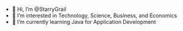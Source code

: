 - 👋 Hi, I’m @StarryGrail
- 👀 I’m interested in Technology, Science, Business, and Economics
- 🌱 I’m currently learning Java for Application Development
  

<!---
StarryGrail/StarryGrail is a ✨ special ✨ repository because its `README.md` (this file) appears on your GitHub profile.
You can click the Preview link to take a look at your changes.
--->

